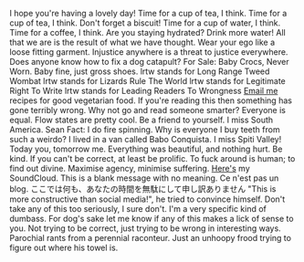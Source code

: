 ﻿I hope you're having a lovely day!
Time for a cup of tea, I think.
Time for a cup of tea, I think. Don't forget a biscuit!
Time for a cup of water, I think.
Time for a coffee, I think.
Are you staying hydrated? Drink more water!
All that we are is the result of what we have thought.
Wear your ego like a loose fitting garment.
Injustice anywhere is a threat to justice everywhere.
Does anyone know how to fix a dog catapult?
For Sale: Baby Crocs, Never Worn. Baby fine, just gross shoes.
lrtw stands for Long Range Tweed Wombat
lrtw stands for Lizards Rule The World
lrtw stands for Legitimate Right To Write
lrtw stands for Leading Readers To Wrongness
[Email me](mailto:seandgfinnegan@protonmail.com) recipes for good vegetarian food.
If you're reading this then something has gone terribly wrong.
Why not go and read someone smarter?
Everyone is equal.
Flow states are pretty cool.
Be a friend to yourself.
I miss South America.
Sean Fact: I do fire spinning.
Why is everyone I buy teeth from such a weirdo?
I lived in a van called Babo Conquista.
I miss Spiti Valley!
Today you, tomorrow me.
Everything was beautiful, and nothing hurt.
Be kind.
If you can't be correct, at least be prolific.
To fuck around is human; to find out divine.
Maximise agency, minimise suffering.
[Here's](https://soundcloud.com/cowtrix) my SoundCloud.
This is a blank message with no meaning.
Ce n'est pas un blog.
ここでは何も、あなたの時間を無駄にして申し訳ありません
"This is more constructive than social media!", he tried to convince himself.
Don't take any of this too seriously, I sure don't.
I'm a very specific kind of dumbass.
For dog's sake let me know if any of this makes a lick of sense to you.
Not trying to be correct, just trying to be wrong in interesting ways.
Parochial rants from a perennial raconteur.
Just an unhoopy frood trying to figure out where his towel is.